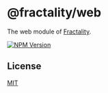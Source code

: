 # @fractality/web

The web module of [Fractality](http://github.com/fractality/fractality).

[![NPM Version](https://img.shields.io/npm/v/@fractality/web)](https://www.npmjs.com/package/@fractality/web)

## License

[MIT](https://github.com/sitepark/fractality/blob/main/LICENSE)
